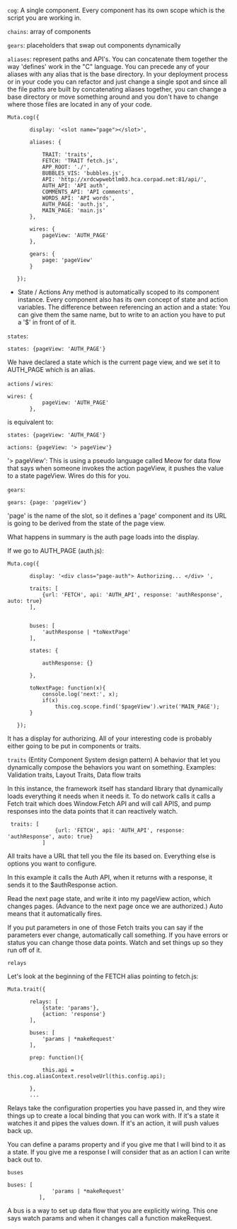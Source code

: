 `cog`: A single component. Every component has its own scope which is the script you are working in.

`chains`: array of components

`gears`: placeholders that swap out components dynamically

`aliases`: represent paths and API's. You can concatenate them together the way 'defines' work in the "C" language. You can precede any of your aliases with any alias that is the base directory. In your deployment process or in your code you can refactor and just change a single spot and since all the file paths are built by concatenating aliases together, you can change a base directory or move something around and you don't have to change where those files are located in any of your code.


```
Muta.cog({

       display: '<slot name="page"></slot>',

       aliases: {

           TRAIT: 'traits',
           FETCH: 'TRAIT fetch.js',
           APP_ROOT: './',
           BUBBLES_VIS: 'bubbles.js',
           API: 'http://xrdcwpwebtlm03.hca.corpad.net:81/api/',
           AUTH_API: 'API auth',
           COMMENTS_API: 'API comments',
           WORDS_API: 'API words',
           AUTH_PAGE: 'auth.js',
           MAIN_PAGE: 'main.js'
       },

       wires: {
           pageView: 'AUTH_PAGE'
       },

       gears: {
           page: 'pageView'
       }

   });
   ```

- State / Actions
Any method is automatically scoped to its component instance. Every component also has its own concept of state and action variables.
The difference between referencing an action and a state: You can give them the same name, but to write to an action you have to put a '$' in front of of it.

`states`:

```
states: {pageView: 'AUTH_PAGE'}
```

We have declared a state which is the current page view, and we set it to AUTH_PAGE which is an alias.

`actions` / `wires`:

```
wires: {
           pageView: 'AUTH_PAGE'
       },
```


is equivalent to:


```
states: {pageView: 'AUTH_PAGE'}
```

```
actions: {pageView: '> pageView'}
```

'> pageView': This is using a pseudo language called Meow for data flow that says when someone invokes the action pageView, it pushes the value to a state pageView. Wires do this for you.

`gears`:
```
gears: {page: 'pageView'}
```

'page' is the name of the slot, so it defines a 'page' component and its URL is going to be derived from the state of the page view.

What happens in summary is the auth page loads into the display.

If we go to AUTH_PAGE (auth.js):

```
Muta.cog({

       display: '<div class="page-auth"> Authorizing... </div> ',

       traits: [
           {url: 'FETCH', api: 'AUTH_API', response: 'authResponse', auto: true}
       ],


       buses: [
           'authResponse | *toNextPage'
       ],

       states: {

           authResponse: {}

       },

       toNextPage: function(x){
           console.log('next:', x);
           if(x)
               this.cog.scope.find('$pageView').write('MAIN_PAGE');
       }

   });
```

 It has a display for authorizing.
 All of your interesting code is probably either going to be put in components or traits.

`traits`
 (Entity Component System design pattern)
 A behavior that let you dynamically compose the behaviors you want on something.
 Examples: Validation traits, Layout Traits, Data flow traits

 In this instance, the framework itself has standard library that dynamically loads everything it needs when it needs it. To do network calls it calls a Fetch trait which does Window.Fetch API and will call APIS, and pump responses into the data points that it can reactively watch.


```
 traits: [
               {url: 'FETCH', api: 'AUTH_API', response: 'authResponse', auto: true}
           ]
```


All traits have a URL that tell you the file its based on. Everything else is options you want to configure.

In this example it calls the Auth API, when it returns with a response, it sends it to the $authResponse action.

Read the next page state, and write it into my pageView action, which changes pages. (Advance to the next page once we are authorized.) Auto means that it automatically fires.

If you put parameters in one of those Fetch traits you can say if the parameters ever change, automatically call something. If you have errors or status you can change those data points.
Watch and set things up so they run off of it.

`relays`

Let's look at the beginning of the FETCH alias pointing to fetch.js:


```
Muta.trait({

       relays: [
           {state: 'params'},
           {action: 'response'}
       ],

       buses: [
           'params | *makeRequest'
       ],

       prep: function(){

           this.api = this.cog.aliasContext.resolveUrl(this.config.api);

       },
       ...
```



Relays take the configuration properties you have passed in, and they wire things up to create a local binding that you can work with. If it's a state it watches it and pipes the values down. If it's an action, it will push values back up.

You can define a params property and if you give me that I will bind to it as a state. If you give me a response I will consider that as an action I can write back out to.

`buses`


```
buses: [
              'params | *makeRequest'
          ],
```


A bus is a way to set up data flow that you are explicitly wiring. This one says watch params and when it changes call a function makeRequest.

